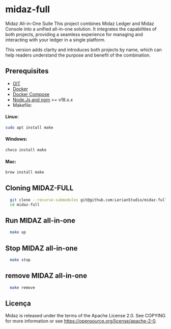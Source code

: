 # midaz-full

Midaz All-in-One Suite
This project combines Midaz Ledger and Midaz Console into a unified all-in-one solution. It integrates the capabilities of both projects, providing a seamless experience for managing and interacting with your ledger in a single platform.

This version adds clarity and introduces both projects by name, which can help readers understand the purpose and benefit of the combination.

## Prerequisites
* [GIT](https://git-scm.com/book/en/v2/Getting-Started-Installing-Git)
* [Docker](https://docs.docker.com/get-started/get-docker/)
* [Docker Compose](https://docs.docker.com/compose/install/t)
* [Node.Js and npm](https://nodejs.org/en/download/package-manager) >= v18.x.x
* Makefile:

#### Linux:
```bash
sudo apt install make
```

#### Windows:
```bash
choco install make
```

#### Mac:
```bash
brew install make
```

## Cloning MIDAZ-FULL
```bash
  git clone --recurse-submodules git@github.com:LerianStudio/midaz-full.git
  cd midaz-full
```

## Run MIDAZ all-in-one
```bash
  make up
```

## Stop MIDAZ all-in-one
```bash
  make stop
```

## remove MIDAZ all-in-one
```bash
  make remove
```

## Licença
Midaz is released under the terms of the Apache License 2.0. See COPYING for more information or see https://opensource.org/license/apache-2-0.
